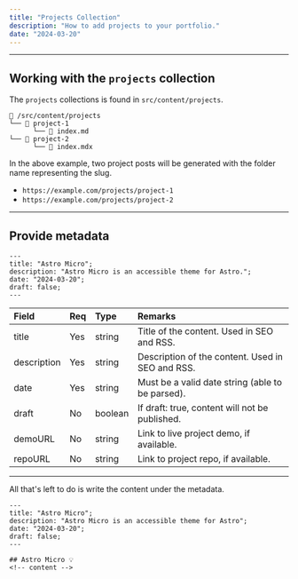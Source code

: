 ```yaml
---
title: "Projects Collection"
description: "How to add projects to your portfolio."
date: "2024-03-20"
---
```


---

## Working with the `projects` collection

The `projects` collections is found in `src/content/projects`.

```
📁 /src/content/projects
└── 📁 project-1
      └── 📄 index.md
└── 📁 project-2
      └── 📄 index.mdx
```

In the above example, two project posts will be generated with the folder name representing the slug.

- `https://example.com/projects/project-1`
- `https://example.com/projects/project-2`

---

## Provide metadata

```astro
---
title: "Astro Micro";
description: "Astro Micro is an accessible theme for Astro.";
date: "2024-03-20";
draft: false;
---
```

| Field       | Req | Type    | Remarks                                          |
| :---------- | :-- | :------ | :----------------------------------------------- |
| title       | Yes | string  | Title of the content. Used in SEO and RSS.       |
| description | Yes | string  | Description of the content. Used in SEO and RSS. |
| date        | Yes | string  | Must be a valid date string (able to be parsed). |
| draft       | No  | boolean | If draft: true, content will not be published.   |
| demoURL     | No  | string  | Link to live project demo, if available.         |
| repoURL     | No  | string  | Link to project repo, if available.              |

---

All that's left to do is write the content under the metadata.

```astro
---
title: "Astro Micro";
description: "Astro Micro is an accessible theme for Astro";
date: "2024-03-20";
draft: false;
---

## Astro Micro 💡
<!-- content -->
```
